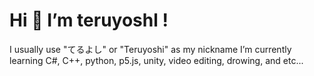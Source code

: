 # Hi 👋  I’m teruyoshl !
 I usually use "てるよし" or "Teruyoshi" as my nickname
 I’m currently learning C#, C++, python, p5.js, unity, video editing, drowing, and etc...

<!---
teruyoshl/teruyoshl is a ✨ special ✨ repository because its `README.md` (this file) appears on your GitHub profile.
You can click the Preview link to take a look at your changes.
--->
